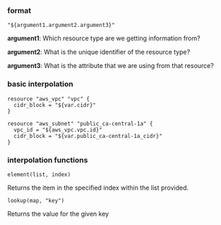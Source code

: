 ### format
```
"${argument1.argument2.argument3}"
```

**argument1**: Which resource type are we getting information from?

**argument2**: What is the unique identifier of the resource type?

**argument3**: What is the attribute that we are using from that resource?

### basic interpolation

```
resource "aws_vpc" "vpc" {
  cidr_block = "${var.cidr}"
}

resource "aws_subnet" "public_ca-central-1a" {
  vpc_id = "${aws_vpc.vpc.id}"
  cidr_block = "${var.public_ca-central-1a_cidr}"
}
```

### interpolation functions

```
element(list, index)
```

Returns the item in the specified index within the list provided. 

```
lookup(map, "key")
```

Returns the value for the given key

